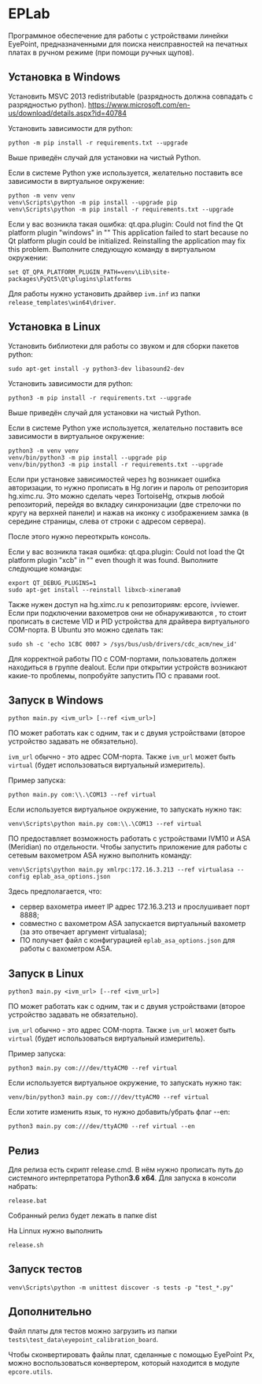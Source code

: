 # EPLab

Программное обеспечение для работы с устройствами линейки EyePoint, предназначенными для поиска неисправностей на печатных платах в ручном режиме (при помощи ручных щупов).

## Установка в Windows

Установить MSVC 2013 redistributable (разрядность должна совпадать с разрядностью python).
https://www.microsoft.com/en-us/download/details.aspx?id=40784

Установить зависимости для python:

```
python -m pip install -r requirements.txt --upgrade
```
Выше приведён случай для установки на чистый Python.

Если в системе Python уже используется, желательно поставить все зависимости в виртуальное окружение:

```
python -m venv venv
venv\Scripts\python -m pip install --upgrade pip
venv\Scripts\python -m pip install -r requirements.txt --upgrade
```

Если у вас возникла такая ошибка: qt.qpa.plugin: Could not find the Qt platform plugin "windows" in "" 
This application failed to start because no Qt platform plugin could be initialized. Reinstalling the application may fix this problem.
Выполните следующую команду в виртуальном окружении:

```
set QT_QPA_PLATFORM_PLUGIN_PATH=venv\Lib\site-packages\PyQt5\Qt\plugins\platforms
```

Для работы нужно установить драйвер `ivm.inf` из папки `release_templates\win64\driver`.

## Установка в Linux

Установить библиотеки для работы со звуком и для сборки пакетов python:

```
sudo apt-get install -y python3-dev libasound2-dev
```

Установить зависимости для python:

```
python3 -m pip install -r requirements.txt --upgrade
```
Выше приведён случай для установки на чистый Python.

Если в системе Python уже используется, желательно поставить все зависимости в виртуальное окружение:

```
python3 -m venv venv
venv/bin/python3 -m pip install --upgrade pip
venv/bin/python3 -m pip install -r requirements.txt --upgrade
```

Если при установке зависимостей через hg возникает ошибка авторизации, то нужно прописать в Hg логин и пароль от репозитория hg.ximc.ru. Это можно сделать через TortoiseHg, открыв любой репозиторий, перейдя во вкладку синхронизации (две стрелочки по кругу на верхней панели) и нажав на иконку с изображением замка (в середине страницы, слева от строки с адресом сервера). 

После этого нужно переоткрыть консоль.

Если у вас возникла такая ошибка: qt.qpa.plugin: Could not load the Qt platform plugin "xcb" in "" even though it was found.
Выполните следующие команды:

```
export QT_DEBUG_PLUGINS=1
sudo apt-get install --reinstall libxcb-xinerama0
```

Также нужен доступ на hg.ximc.ru к репозиториям: epcore, ivviewer.
Если при подключении вахометров они не обнаруживаются , то стоит прописать в системе VID и PID устройства для драйвера виртуального COM-порта. 
В Ubuntu это можно сделать так:

```
sudo sh -c 'echo 1CBC 0007 > /sys/bus/usb/drivers/cdc_acm/new_id'
```

Для корректной работы ПО с COM-портами, пользователь должен находиться в группе dealout.
Если при открытии устройств возникают какие-то проблемы, попробуйте запустить ПО с правами root.

## Запуск в Windows
```
python main.py <ivm_url> [--ref <ivm_url>]
```
ПО может работать как с одним, так и с двумя устройствами (второе устройство задавать не обязательно).

`ivm_url` обычно - это адрес COM-порта. Также `ivm_url` может быть `virtual` (будет использоваться виртуальный измеритель).

Пример запуска:

```
python main.py com:\\.\COM13 --ref virtual
```

Если используется виртуальное окружение, то запускать нужно так:

```
venv\Scripts\python main.py com:\\.\COM13 --ref virtual
```

ПО предоставляет возможность работать с устройствами IVM10 и ASA (Meridian) по отдельности. Чтобы запустить приложение для работы с сетевым вахометром ASA нужно выполнить команду:

```
venv\Scripts\python main.py xmlrpc:172.16.3.213 --ref virtualasa --config eplab_asa_options.json
```

Здесь предполагается, что:

- сервер вахометра имеет IP адрес 172.16.3.213 и прослушивает порт 8888;
- совместно с вахометром ASA запускается виртуальный вахометр (за это отвечает аргумент virtualasa);
- ПО получает файл с конфигурацией `eplab_asa_options.json` для работы с вахометром ASA.

## Запуск в Linux

```
python3 main.py <ivm_url> [--ref <ivm_url>]
```
ПО может работать как с одним, так и с двумя устройствами (второе устройство задавать не обязательно).

`ivm_url` обычно - это адрес COM-порта. Также `ivm_url` может быть `virtual` (будет использоваться виртуальный измеритель).

Пример запуска:

```
python3 main.py com:///dev/ttyACM0 --ref virtual
```

Если используется виртуальное окружение, то запускать нужно так:

```
venv/bin/python3 main.py com:///dev/ttyACM0 --ref virtual
```

Если хотите изменить язык, то нужно добавить/убрать флаг --en:
```
python3 main.py com:///dev/ttyACM0 --ref virtual --en
```

## Релиз

Для релиза есть скрипт release.cmd. В нём нужно прописать путь до системного 
интерпретатора Python**3.6** **x64**. Для запуска в консоли набрать:

```
release.bat
```
Собранный релиз будет лежать в папке dist

На Linnux нужно выполнить

```
release.sh
```

## Запуск тестов

```
venv\Scripts\python -m unittest discover -s tests -p "test_*.py"
```

## Дополнительно

Файл платы для тестов можно загрузить из папки  `tests\test_data\eyepoint_calibration_board`.

Чтобы сконвертировать файлы плат, сделанные с помощью EyePoint Px, можно воспользоваться конвертером, который находится в модуле `epcore.utils`.

